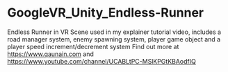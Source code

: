 # GoogleVR_Unity_Endless-Runner
Endless Runner in VR Scene used in my explainer tutorial video, includes a road manager system, enemy spawning system, player game object and a player speed increment/decrement system
Find out more at https://www.qaunain.com and https://www.youtube.com/channel/UCABLtPC-MSlKPGtKBAodfIQ
